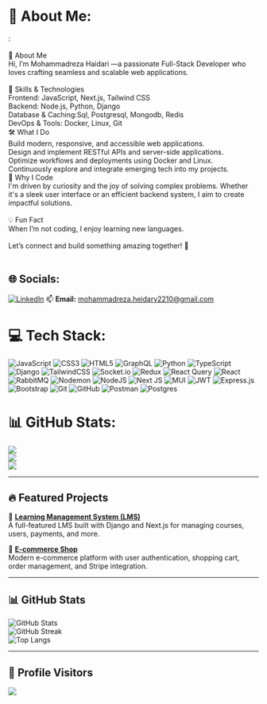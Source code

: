 # 💫 About Me:
:<br><br>👋 About Me<br>Hi, I’m Mohammadreza Haidari —a passionate Full-Stack Developer who loves crafting seamless and scalable web applications.<br><br>🚀 Skills & Technologies<br>Frontend: JavaScript, Next.js, Tailwind CSS<br>Backend: Node.js, Python, Django<br>Database & Caching:Sql, Postgresql, Mongodb, Redis<br>DevOps & Tools: Docker, Linux, Git<br>🛠️ What I Do<br>Build modern, responsive, and accessible web applications.<br>Design and implement RESTful APIs and server-side applications.<br>Optimize workflows and deployments using Docker and Linux.<br>Continuously explore and integrate emerging tech into my projects.<br>🌟 Why I Code<br>I'm driven by curiosity and the joy of solving complex problems. Whether it's a sleek user interface or an efficient backend system, I aim to create impactful solutions.<br><br>💡 Fun Fact<br>When I’m not coding, I enjoy learning new languages.<br><br>Let’s connect and build something amazing together! 🚀<br><br>


## 🌐 Socials:
[![LinkedIn](https://img.shields.io/badge/LinkedIn-%230077B5.svg?logo=linkedin&logoColor=white)](https://linkedin.com/in/www.linkedin.com/in/mohammadreza-haidari) 
📫 **Email:** mohammadreza.heidary2210@gmail.com

# 💻 Tech Stack:
![JavaScript](https://img.shields.io/badge/javascript-%23323330.svg?style=for-the-badge&logo=javascript&logoColor=%23F7DF1E) ![CSS3](https://img.shields.io/badge/css3-%231572B6.svg?style=for-the-badge&logo=css3&logoColor=white) ![HTML5](https://img.shields.io/badge/html5-%23E34F26.svg?style=for-the-badge&logo=html5&logoColor=white) ![GraphQL](https://img.shields.io/badge/-GraphQL-E10098?style=for-the-badge&logo=graphql&logoColor=white) ![Python](https://img.shields.io/badge/python-3670A0?style=for-the-badge&logo=python&logoColor=ffdd54) ![TypeScript](https://img.shields.io/badge/typescript-%23007ACC.svg?style=for-the-badge&logo=typescript&logoColor=white) ![Django](https://img.shields.io/badge/django-%23092E20.svg?style=for-the-badge&logo=django&logoColor=white) ![TailwindCSS](https://img.shields.io/badge/tailwindcss-%2338B2AC.svg?style=for-the-badge&logo=tailwind-css&logoColor=white) ![Socket.io](https://img.shields.io/badge/Socket.io-black?style=for-the-badge&logo=socket.io&badgeColor=010101) ![Redux](https://img.shields.io/badge/redux-%23593d88.svg?style=for-the-badge&logo=redux&logoColor=white) ![React Query](https://img.shields.io/badge/-React%20Query-FF4154?style=for-the-badge&logo=react%20query&logoColor=white) ![React](https://img.shields.io/badge/react-%2320232a.svg?style=for-the-badge&logo=react&logoColor=%2361DAFB) ![RabbitMQ](https://img.shields.io/badge/rabbitmq-FF6600?style=for-the-badge&logo=rabbitmq&logoColor=white) ![Nodemon](https://img.shields.io/badge/NODEMON-%23323330.svg?style=for-the-badge&logo=nodemon&logoColor=%BBDEAD) ![NodeJS](https://img.shields.io/badge/node.js-6DA55F?style=for-the-badge&logo=node.js&logoColor=white) ![Next JS](https://img.shields.io/badge/Next-black?style=for-the-badge&logo=next.js&logoColor=white) ![MUI](https://img.shields.io/badge/MUI-%230081CB.svg?style=for-the-badge&logo=mui&logoColor=white) ![JWT](https://img.shields.io/badge/JWT-black?style=for-the-badge&logo=JSON%20web%20tokens) ![Express.js](https://img.shields.io/badge/express.js-%23404d59.svg?style=for-the-badge&logo=express&logoColor=%2361DAFB) ![Bootstrap](https://img.shields.io/badge/bootstrap-%238511FA.svg?style=for-the-badge&logo=bootstrap&logoColor=white) ![Git](https://img.shields.io/badge/git-%23F05033.svg?style=for-the-badge&logo=git&logoColor=white) ![GitHub](https://img.shields.io/badge/github-%23121011.svg?style=for-the-badge&logo=github&logoColor=white) ![Postman](https://img.shields.io/badge/Postman-FF6C37?style=for-the-badge&logo=postman&logoColor=white) ![Postgres](https://img.shields.io/badge/postgres-%23316192.svg?style=for-the-badge&logo=postgresql&logoColor=white)
# 📊 GitHub Stats:
![](https://github-readme-stats.vercel.app/api?username=mohammad0087&theme=dark&hide_border=false&include_all_commits=true&count_private=true)<br/>
![](https://github-readme-streak-stats.herokuapp.com/?user=mohammad0087&theme=dark&hide_border=false)<br/>
![](https://github-readme-stats.vercel.app/api/top-langs/?username=mohammad0087&theme=dark&hide_border=false&include_all_commits=true&count_private=true&layout=compact)

---


## 🔥 Featured Projects

🚀 **[Learning Management System (LMS)](https://frontend-lms-837l.vercel.app/)**  
A full-featured LMS built with Django and Next.js for managing courses, users, payments, and more.

🛒 **[E-commerce Shop](https://rose-shop-sepia.vercel.app/)**  
Modern e-commerce platform with user authentication, shopping cart, order management, and Stripe integration.

---

## 📊 GitHub Stats

![GitHub Stats](https://github-readme-stats.vercel.app/api?username=mohammad0087&theme=dark&hide_border=false&include_all_commits=true&count_private=true)  
![GitHub Streak](https://github-readme-streak-stats.herokuapp.com/?user=mohammad0087&theme=dark&hide_border=false)  
![Top Langs](https://github-readme-stats.vercel.app/api/top-langs/?username=mohammad0087&layout=compact&theme=dark&hide_border=false)

---


## 🧭 Profile Visitors
[![](https://visitcount.itsvg.in/api?id=mohammad0087&icon=0&color=0)](https://visitcount.itsvg.in)
